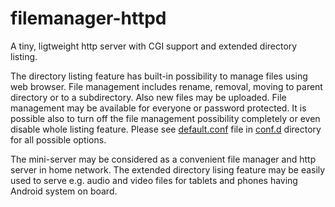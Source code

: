 filemanager-httpd
=================

A tiny, ligtweight http server with CGI support and extended
directory listing.

The directory listing feature has built-in possibility to manage
files using web browser. File management includes rename, removal,
moving to parent directory or to a subdirectory. Also new files may
be uploaded. File management may be available for everyone or
password protected. It is possible also to turn off the file
management possibility completely or even disable whole listing
feature. Please see [default.conf](conf.d/defaullt.conf) file in
[conf.d](conf.d) directory for all possible options.

The mini-server may be considered as a convenient file manager
and http server in home network. The extended directory lising
feature may be easily used to serve e.g. audio and video files for
tablets and phones having Android system on board.

